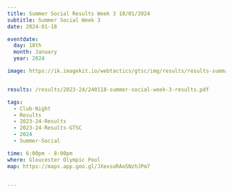 ```yaml
---
title: Summer Social Results Week 3 18/01/2024
subtitle: Summer Social Week 3
date: 2024-01-18

eventdate:
  day: 18th
  month: January
  year: 2024

image: https://ik.imagekit.io/webtactics/gtsc/img/results/results-summary-27.jpg


results: /results/2023-24/240118-summer-social-week-3-results.pdf

tags:
  - Club-Night
  - Results
  - 2023-24-Results
  - 2023-24-Results-GTSC
  - 2024
  - Summer-Social

time: 6:00pm - 8:00pm
where: Gloucester Olympic Pool
map: https://maps.app.goo.gl/JXexsoRAoSNzhJPm7


---
```





